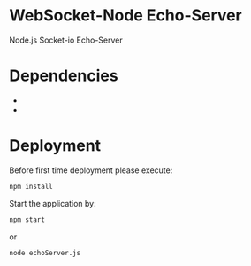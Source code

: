 # WebSocket-Node Echo-Server
Node.js Socket-io Echo-Server

# Dependencies
* [Node.js]: http://nodejs.org/
* [socket.io]: https://github.com/LearnBoost/websocket.io

# Deployment
Before first time deployment please execute:
```bash
npm install
```
Start the application by:
```bash
npm start
```

or

```bash
node echoServer.js
```